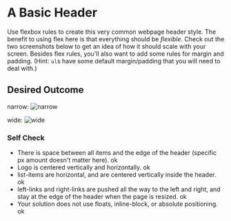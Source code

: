 # A Basic Header

Use flexbox rules to create this very common webpage header style. The benefit to using flex here is that everything should be _flexible_. Check out the two screenshots below to get an idea of how it should scale with your screen. Besides flex rules, you'll also want to add some rules for margin and padding. (Hint: `ul`s have some default margin/padding that you will need to deal with.)

## Desired Outcome

narrow:
![narrow](./desired-outcome-narrow.png)

wide: 
![wide](./desired-outcome-wide.png)

### Self Check
- There is space between all items and the edge of the header (specific px amount doesn't matter here). ok
- Logo is centered vertically and horizontally. ok
- list-items are horizontal, and are centered vertically inside the header. ok
- left-links and right-links are pushed all the way to the left and right, and stay at the edge of the header when the page is resized. ok
- Your solution does not use floats, inline-block, or absolute positioning. ok
